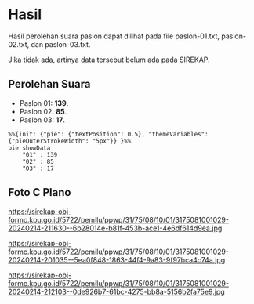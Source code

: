 # Hasil

Hasil perolehan suara paslon dapat dilihat pada file paslon-01.txt, paslon-02.txt, dan paslon-03.txt.

Jika tidak ada, artinya data tersebut belum ada pada SIREKAP.

## Perolehan Suara

 * Paslon 01: **139**.
 * Paslon 02: **85**.
 * Paslon 03: **17**.

```mermaid
%%{init: {"pie": {"textPosition": 0.5}, "themeVariables": {"pieOuterStrokeWidth": "5px"}} }%%
pie showData
    "01" : 139
    "02" : 85
    "03" : 17
```
## Foto C Plano

https://sirekap-obj-formc.kpu.go.id/5722/pemilu/ppwp/31/75/08/10/01/3175081001029-20240214-211630--6b28014e-b81f-453b-ace1-4e6df614d9ea.jpg

https://sirekap-obj-formc.kpu.go.id/5722/pemilu/ppwp/31/75/08/10/01/3175081001029-20240214-201035--5ea0f848-1863-44f4-9a83-9f97bca4c74a.jpg

https://sirekap-obj-formc.kpu.go.id/5722/pemilu/ppwp/31/75/08/10/01/3175081001029-20240214-212103--0de926b7-61bc-4275-bb8a-5156b2fa75e9.jpg
